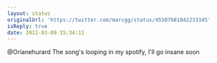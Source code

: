 ```yaml
---
layout: status
originalUrl: 'https://twitter.com/marcgg/status/45507681842233345'
isReply: true
date: 2011-03-09 15:34:11
---
```


@Orianehurard The song's looping in my spotify, I'll go insane soon
